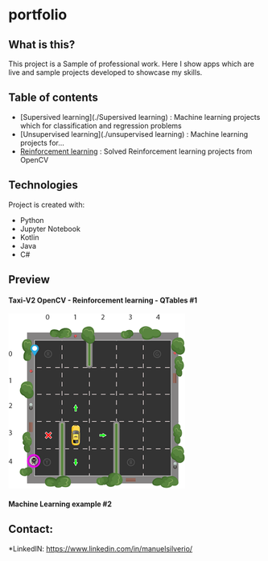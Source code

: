 # portfolio

## What is this?
This project is a Sample of professional work. Here I show apps which are live and sample projects developed to showcase my skills.

## Table of contents
* [Supersived learning](./Supersived learning) : Machine learning projects which for classification and regression problems
* [Unsupervised learning](./unsupervised learning) : Machine learning projects for...
* [Reinforcement learning](./Reinforcement_learning) : Solved Reinforcement learning projects from OpenCV

## Technologies
Project is created with:
* Python
* Jupyter Notebook
* Kotlin
* Java
* C#

## Preview

#### Taxi-V2 OpenCV - Reinforcement learning - QTables #1
![taxi_example](./samples_images/RL_TAXI.png)

#### Machine Learning example #2

	


## Contact:

*LinkedIN: https://www.linkedin.com/in/manuelsilverio/

